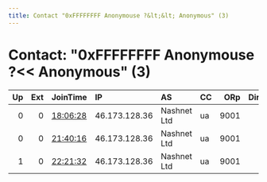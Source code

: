 ```yaml
---
title: Contact "0xFFFFFFFF Anonymouse ?&lt;&lt; Anonymous" (3)
---
```


# Contact: "0xFFFFFFFF Anonymouse ?&lt;&lt; Anonymous" (3)

|   Up |   Ext | JoinTime                                                                                            | IP            | AS          | CC   |   ORp |   Dirp | OS    | Version   | Nickname        |   eFamMembers |
|-----:|------:|:----------------------------------------------------------------------------------------------------|:--------------|:------------|:-----|------:|-------:|:------|:----------|:----------------|--------------:|
|    0 |     0 | [18:06:28](https://metrics.torproject.org/rs.html#details/1022D4ED2C90F4F977FC292C0A9FB2F50D7778FF) | 46.173.128.36 | Nashnet Ltd | ua   |  9001 |      0 | Linux | 0.4.4.6   | AtomizedRabbit3 |             1 |
|    0 |     0 | [21:40:16](https://metrics.torproject.org/rs.html#details/9B91CEB4555694FE22B88BC98691062D64BCF1E1) | 46.173.128.36 | Nashnet Ltd | ua   |  9001 |      0 | Linux | 0.4.4.6   | AtomizedRabbit3 |             1 |
|    1 |     0 | [22:21:32](https://metrics.torproject.org/rs.html#details/89AD08402D1DA384FF6BDD8F7E4BFCBF7FA3D63D) | 46.173.128.36 | Nashnet Ltd | ua   |  9001 |      0 | Linux | 0.4.4.6   | AtomizedRabbit3 |             1 |
